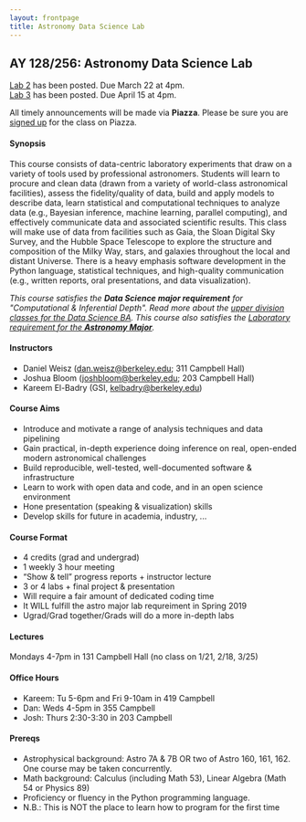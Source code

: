 ```yaml
---
layout: frontpage
title: Astronomy Data Science Lab
---
```


## AY 128/256: Astronomy Data Science Lab


<div class="alert alert-primary" role="alert">

<a href="https://github.com/ucb-datalab/course-materials/blob/master/Labs/Lab_2_Ast128_2019.pdf">Lab 2</a> has been posted. Due March 22 at 4pm.
<br/>
<a href="https://github.com/ucb-datalab/course-materials/blob/master/Labs/Lab_3_Ast128_2019.pdf">Lab 3</a> has been posted. Due April 15 at 4pm.

</div>



<div class="alert alert-info" role="alert">
 All timely announcements will be made via <b>Piazza</b>. Please be sure you are <a href="https://piazza.com/berkeley/spring2019/ay128256/home" alt="Piazza Homepage">signed up</a> for the class on Piazza.
</div>

<!-- 
<div class="alert alert-primary" role="alert">
<b>Key Dates at the Start of the Spring 2019 Semester</b>
<ul>
<li>The first Lab (#0) will be distributed electronically on Jan 21.</li> 
<li>The first (informal) meet and greet will be on Friday Jan 25 (355 Campbell, 1-2:30pm).</li>
<li>The first official meeting of the course will be 4-7pm in Campbell 131 on Jan 28. Be prepared to discuss your progress on Lab 0.</li>
</ul>

</div>
-->

#### Synopsis

This course consists of data-centric laboratory experiments that draw on a variety of tools used by professional astronomers. Students will learn to procure and clean data (drawn from a variety of world-class astronomical facilities), assess the fidelity/quality of data, build and apply models to describe data, learn statistical and computational techniques to analyze data (e.g., Bayesian inference, machine learning, parallel computing), and effectively communicate data and associated scientific results.  This class will make use of data from facilities such as Gaia, the Sloan Digital Sky Survey, and the Hubble Space Telescope to explore the structure and composition of the Milky Way, stars, and galaxies throughout the local and distant Universe. There is a heavy emphasis software development in the Python language, statistical techniques, and high-quality communication (e.g., written reports, oral presentations, and data visualization).

<i>This course satisfies the <b>Data Science major requirement</b> for "Computational & Inferential Depth". Read more about the <a href="https://data.berkeley.edu/degrees/data-science-ba/upper-division">upper division classes for the Data Science BA</a>. This course also satisfies the <a href="https://astro.berkeley.edu/programs/undergraduate-program/astrophysics-major">Laboratory requirement for the <b>Astronomy Major</b></a>.</i>

#### Instructors

* Daniel Weisz (dan.weisz@berkeley.edu; 311 Campbell Hall)
* Joshua Bloom (joshbloom@berkeley.edu; 203 Campbell Hall)
* Kareem El-Badry (GSI, kelbadry@berkeley.edu)




#### Course Aims

* Introduce and motivate a range of analysis techniques and data pipelining
* Gain practical, in-depth experience doing inference on real, open-ended modern astronomical challenges
* Build reproducible, well-tested, well-documented software & infrastructure
* Learn to work with open data and code, and in an open science environment
* Hone presentation (speaking & visualization) skills
* Develop skills for future in academia, industry, ...


#### Course Format

* 4 credits (grad and undergrad)
* 1 weekly 3 hour meeting
* “Show & tell” progress reports + instructor lecture
* 3 or 4 labs + final project & presentation
* Will require a fair amount of dedicated coding time
* It WILL fulfill the astro major lab requreiment in Spring 2019
* Ugrad/Grad together/Grads will do a more in-depth labs 


#### Lectures

Mondays 4-7pm in 131 Campbell Hall (no class on 1/21, 2/18, 3/25)


#### Office Hours

* Kareem: Tu 5-6pm and Fri 9-10am in 419 Campbell
* Dan: Weds 4-5pm in 355 Campbell
* Josh: Thurs 2:30-3:30 in 203 Campbell


#### Prereqs

* Astrophysical background: Astro 7A & 7B OR two of Astro 160, 161, 162.  One course may be taken concurrently.
* Math background: Calculus (including Math 53), Linear Algebra (Math 54 or Physics 89)
* Proficiency or fluency in the Python programming language.
* N.B.: This is NOT the place to learn how to program for the first time


